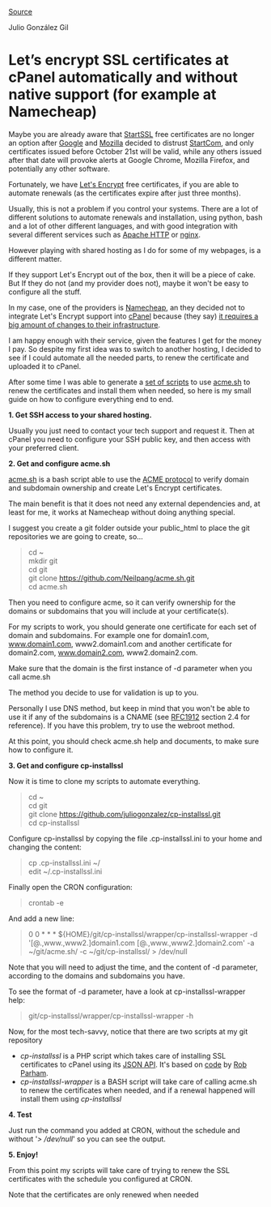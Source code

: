 
[Source](https://www.juliogonzalez.es/lets-encrypt-ssl-certificates-at-cpanel-without-native-support-for-example-at-namecheap/352 "Permalink to Let’s encrypt SSL certificates at cPanel automatically and without native support (for example at Namecheap) « Julio González Gil")

Julio González Gil

# Let’s encrypt SSL certificates at cPanel automatically and without native support (for example at Namecheap)

Maybe you are already aware that [StartSSL][1] free certificates are no longer an option after [Google][2] and [Mozilla][3] decided to distrust [StartCom][4], and only certificates issued before October 21st will be valid, while any others issued after that date will provoke alerts at Google Chrome, Mozilla Firefox, and potentially any other software.

Fortunately, we have [Let's Encrypt][5] free certificates, if you are able to automate renewals (as the certificates expire after just three months).

Usually, this is not a problem if you control your systems. There are a lot of different solutions to automate renewals and installation, using python, bash and a lot of other different languages, and with good integration with several different services such as [Apache HTTP][6] or [nginx][7].

However playing with shared hosting as I do for some of my webpages, is a different matter.

If they support Let's Encrypt out of the box, then it will be a piece of cake. But If they do not (and my provider does not), maybe it won't be easy to configure all the stuff.

In my case, one of the providers is [Namecheap][8], an they decided not to integrate Let's Encrypt support into [cPanel][9] because (they say) [it requires a big amount of changes to their infrastructure][10].

I am happy enough with their service, given the features I get for the money I pay. So despite my first idea was to switch to another hosting, I decided to see if I could automate all the needed parts, to renew the certificate and uploaded it to cPanel.

After some time I was able to generate a [set of scripts][11] to use [acme.sh][12] to renew the certificates and install them when needed, so here is my small guide on how to configure everything end to end.

**1\. Get SSH access to your shared hosting.**

Usually you just need to contact your tech support and request it. Then at cPanel you need to configure your SSH public key, and then access with your preferred client.

**2\. Get and configure acme.sh**

[acme.sh][12] is a bash script able to use the [ACME protocol][13] to verify domain and subdomain ownership and create Let's Encrypt certificates.

The main benefit is that it does not need any external dependencies and, at least for me, it works at Namecheap without doing anything special.

I suggest you create a git folder outside your public_html to place the git repositories we are going to create, so…

> cd ~  
mkdir git  
cd git  
git clone https://github.com/Neilpang/acme.sh.git  
cd acme.sh

Then you need to configure acme, so it can verify ownership for the domains or subdomains that you will include at your certificate(s).

For my scripts to work, you should generate one certificate for each set of domain and subdomains. For example one for domain1.com, www.domain1.com, www2.domain1.com and another certificate for domain2.com, www.domain2.com, www2.domain2.com.

Make sure that the domain is the first instance of -d parameter when you call acme.sh

The method you decide to use for validation is up to you.

Personally I use DNS method, but keep in mind that you won't be able to use it if any of the subdomains is a CNAME (see [RFC1912][14] section 2.4 for reference). If you have this problem, try to use the webroot method.

At this point, you should check acme.sh help and documents, to make sure how to configure it.

**3\. Get and configure cp-installssl**

Now it is time to clone my scripts to automate everything.

> cd ~  
cd git  
git clone https://github.com/juliogonzalez/cp-installssl.git  
cd cp-installssl

Configure cp-installssl by copying the file .cp-installssl.ini to your home and changing the content:

> cp .cp-installssl.ini ~/  
edit ~/.cp-installssl.ini

Finally open the CRON configuration:

> crontab -e

And add a new line:

> 0 0 * * * ${HOME}/git/cp-installssl/wrapper/cp-installssl-wrapper -d '[@.,www.,www2.]domain1.com [@.,www.,www2.]domain2.com' -a ~/git/acme.sh/ -c ~/git/cp-installssl/ > /dev/null

Note that you will need to adjust the time, and the content of -d parameter, according to the domains and subdomains you have.

To see the format of -d parameter, have a look at cp-installssl-wrapper help:

> git/cp-installssl/wrapper/cp-installssl-wrapper -h

Now, for the most tech-savvy, notice that there are two scripts at my git repository

* _cp-installssl_ is a PHP script which takes care of installing SSL certificates to cPanel using its [JSON API][15]. It's based on [code][16] by [Rob Parham][17].
* _cp-installssl-wrapper_ is a BASH script will take care of calling acme.sh to renew the certificates when needed, and if a renewal happened will install them using _cp-installssl_

**4\. Test**

Just run the command you added at CRON, without the schedule and without '_> /dev/null_' so you can see the output.

**5. Enjoy!**

From this point my scripts will take care of trying to renew the SSL certificates with the schedule you configured at CRON.

Note that the certificates are only renewed when needed

 

 

 

 

[1]: https://www.startssl.com/
[2]: https://security.googleblog.com/2016/10/distrusting-wosign-and-startcom.html
[3]: https://blog.mozilla.org/security/2016/10/24/distrusting-new-wosign-and-startcom-certificates/
[4]: https://www.startcom.org/?lang=es
[5]: https://letsencrypt.org/
[6]: https://httpd.apache.org/
[7]: https://nginx.org/
[8]: https://www.namecheap.com/
[9]: https://www.cpanel.net
[10]: https://gist.github.com/stopspazzing/c871f935771f14933c63
[11]: https://github.com/juliogonzalez/cp-installssl
[12]: https://github.com/Neilpang/acme.sh
[13]: https://letsencrypt.github.io/acme-spec/
[14]: http://www.simpledns.com/rfc/rfc1912.txt
[15]: https://documentation.cpanel.net/display/SDK/Guide+to+cPanel+API+2
[16]: https://geneticcoder.blogspot.com.es/2014/07/using-cpanels-json-api-with-php-curl-to.html
[17]: https://plus.google.com/118182322818308613582

  
